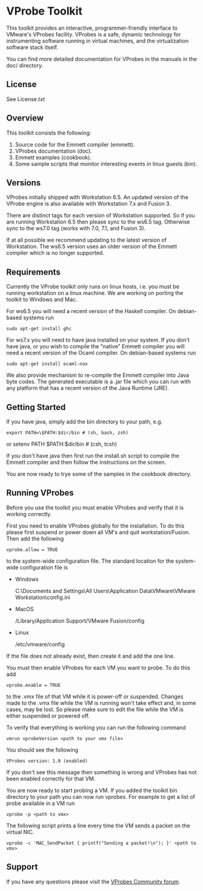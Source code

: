 
VProbe Toolkit
==============

This toolkit provides an interactive, programmer-friendly interface to
VMware's VProbes facility.  VProbes is a safe, dynamic technology for
instrumenting software running in virtual machines, and the
virtualization software stack itself.

You can find more detailed documentation for VProbes in the manuals in
the doc/ directory.

License
-------

See License.txt


Overview
--------

This toolkit consists the following:

1. Source code for the Emmett compiler (emmett).
2. VProbes documentation (doc).
3. Emmett examples (cookbook).
4. Some sample scripts that monitor interesting events in linux guests
(bin).


Versions
--------

VProbes initially shipped with Workstation 6.5.  An updated version of
the VProbe engine is also available with Workstation 7.x and Fusion 3.

There are distinct tags for each version of Workstation supported.  So
if you are running Workstation 6.5 then please sync to the ws6.5 tag.
Otherwise sync to the ws7.0 tag (works with 7.0, 7.1, and Fusion 3).

If at all possible we recommend updating to the latest version of
Workstation.  The ws6.5 version uses an older version of the Emmett
compiler which is no longer supported. 


Requirements
------------

Currently the VProbe toolkit only runs on linux hosts, i.e. you must be
running workstation on a linux machine.  We are working on porting the
toolkit to Windows and Mac. 

For ws6.5 you will need a recent version of the Haskell compiler.  On
debian-based systems run

    sudo apt-get install ghc

For ws7.x you will need to have java installed on your system.  If you
don't have java, or you wish to compile the "native" Emmett compiler you
will need a recent version of the Ocaml compiler.  On debian-based
systems run

    sudo apt-get install ocaml-nox

We also provide mechanism to re-compile the Emmett compiler into Java
byte codes.  The generated executable is a .jar file which you can run
with any platform that has a recent version of the Java Runtime (JRE).


Getting Started
---------------
If you have java, simply add the bin directory to your path, e.g.

    export PATH=\$PATH:$dir/bin # (sh, bash, zsh)
 or
    setenv PATH \$PATH:$dir/bin # (csh, tcsh)

If you don't have java then first run the install.sh script to compile
the Emmett compiler and then follow the instructions on the screen.  

You are now ready to trye some of the samples in the cookbook directory.

Running VProbes
---------------

Before you use the toolkit you must enable VProbes and verify that it is
working correctly.

First you need to enable VProbes globally for the installation.  To do
this please first suspend or power down all VM's and quit
workstation/Fusion.  Then add the following 

    vprobe.allow = TRUE

to the system-wide configuration file.  The standard location for the
system-wide configuration file is

- Windows

  C:\Documents and Settings\All Users\Application Data\VMware\VMware Workstation\config.ini

- MacOS

  /Library/Application Support/VMware Fusion/config

- Linux

  /etc/vmware/config

If the file does not already exist, then create it and add the one line.

You must then enable VProbes for each VM you want to probe.  To do this
add

    vprobe.enable = TRUE

to the .vmx file of that VM while it is power-off or suspended.  Changes
made to the .vmx file while the VM is running won't take effect and, in
some cases, may be lost.  So please make sure to edit the file while the
VM is either suspended or powered off.

To verify that everything is working you can run the following command

    vmrun vprobeVersion <path to your vmx file>

You should see the following

    VProbes version: 1.0 (enabled)

If you don't see this message then something is wrong and VProbes has
not been enabled correctly for that VM.

You are now ready to start probing a VM.  If you added the toolkit bin
directory to your path you can now run vprobes.  For example to get a
list of probe available in a VM run

    vprobe -p <path to vmx>

The following script prints a line every time the VM sends a packet on
the virtual NIC.

    vprobe -c 'MAC_SendPacket { printf("Sending a packet!\n"); }' <path to vmx>

Support
-------

If you have any questions please visit the [VProbes Community
forum](http://communities.vmware.com/community/developer/forums/vprobes).
 

